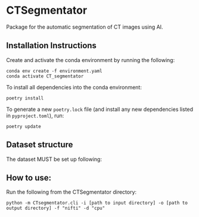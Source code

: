 # CTSegmentator 
Package for the automatic segmentation of CT images using AI.

## Installation Instructions

Create and activate the conda environment by running the following:

```
conda env create -f environment.yaml
conda activate CT_segmentator
```

To install all dependencies into the conda environment:

```
poetry install
```

To generate a new `poetry.lock` file (and install any new dependencies listed in `pyproject.toml`), run:
```
poetry update
```

## Dataset structure

The dataset MUST be set up following:


## How to use: 

Run the following from the CTSegmentator directory: 
```
python -m CTsegmentator.cli -i [path to input directory] -o [path to output directory] -f "nifti" -d "cpu"

```